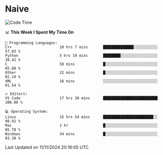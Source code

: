 # Naive
<!-- ## 日拱一卒，功不唐捐 -->
<!-- [![GitHub Streak](https://streak-stats.demolab.com/?user=XiaoXKKK)](https://git.io/streak-stats) -->
<!--START_SECTION:waka-->
![Code Time](http://img.shields.io/badge/Code%20Time-25%20hrs%208%20mins-blue)

📊 **This Week I Spent My Time On** 

```text
💬 Programming Languages: 
C++                      10 hrs 7 mins       ██████████████░░░░░░░░░░░   57.83 % 
Python                   5 hrs 19 mins       ████████░░░░░░░░░░░░░░░░░   30.42 % 
C                        58 mins             █░░░░░░░░░░░░░░░░░░░░░░░░   05.60 % 
Other                    22 mins             █░░░░░░░░░░░░░░░░░░░░░░░░   02.19 % 
XML                      16 mins             ░░░░░░░░░░░░░░░░░░░░░░░░░   01.54 % 

🔥 Editors: 
VS Code                  17 hrs 30 mins      █████████████████████████   100.00 % 

💻 Operating System: 
Linux                    15 hrs 54 mins      ███████████████████████░░   90.92 % 
Mac                      1 hr                █░░░░░░░░░░░░░░░░░░░░░░░░   05.78 % 
Windows                  34 mins             █░░░░░░░░░░░░░░░░░░░░░░░░   03.30 % 
```


 Last Updated on 11/11/2024 20:16:05 UTC
<!--END_SECTION:waka-->
